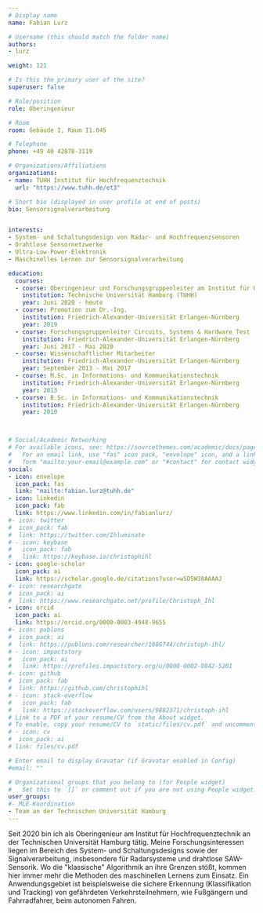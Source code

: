 ```yaml
---
# Display name
name: Fabian Lurz

# Username (this should match the folder name)
authors:
- lurz

weight: 121

# Is this the primary user of the site?
superuser: false

# Role/position
role: Oberingenieur

# Room
room: Gebäude I, Raum I1.045

# Telephone
phone: +49 40 42878-3119

# Organizations/Affiliations
organizations:
- name: TUHH Institut für Hochfrequenztechnik
  url: "https://www.tuhh.de/et3"

# Short bio (displayed in user profile at end of posts)
bio: Sensorsignalverarbeitung


interests:
- System- und Schaltungsdesign von Radar- und Hochfrequenzsensoren
- Drahtlose Sensornetzwerke
- Ultra-Low-Power-Elektronik
- Maschinelles Lernen zur Sensorsignalverarbeitung

education:
  courses:
  - course: Oberingenieur und Forschungsgruppenleiter am Institut für Hochfrequenztechnik
    institution: Technische Universität Hamburg (TUHH)
    year: Juni 2020 - heute
  - course: Promotion zum Dr.-Ing.
    institution: Friedrich-Alexander-Universität Erlangen-Nürnberg
    year: 2019
  - course: Forschungsgruppenleiter Circuits, Systems & Hardware Test
    institution: Friedrich-Alexander-Universität Erlangen-Nürnberg
    year: Juni 2017 - Mai 2020
  - course: Wissenschaftlicher Mitarbeiter
    institution: Friedrich-Alexander-Universität Erlangen-Nürnberg
    year: September 2013 - Mai 2017
  - course: M.Sc. in Informations- und Kommunikationstechnik
    institution: Friedrich-Alexander-Universität Erlangen-Nürnberg
    year: 2013
  - course: B.Sc. in Informations- und Kommunikationstechnik
    institution: Friedrich-Alexander-Universität Erlangen-Nürnberg
    year: 2010



# Social/Academic Networking
# For available icons, see: https://sourcethemes.com/academic/docs/page-builder/#icons
#   For an email link, use "fas" icon pack, "envelope" icon, and a link in the
#   form "mailto:your-email@example.com" or "#contact" for contact widget.
social:
- icon: envelope
  icon_pack: fas
  link: "mailto:fabian.lurz@tuhh.de"
- icon: linkedin
  icon_pack: fab
  link: https://www.linkedin.com/in/fabianlurz/
#- icon: twitter
#  icon_pack: fab
#  link: https://twitter.com/Ihluminate
# - icon: keybase
#   icon_pack: fab
#   link: https://keybase.io/christophihl
- icon: google-scholar
  icon_pack: ai
  link: https://scholar.google.de/citations?user=w5D5W38AAAAJ
#- icon: researchgate
#  icon_pack: ai
#  link: https://www.researchgate.net/profile/Christoph_Ihl
- icon: orcid
  icon_pack: ai
  link: https://orcid.org/0000-0003-4948-9655
#- icon: publons
#  icon_pack: ai
#  link: https://publons.com/researcher/1886744/christoph-ihl/
# - icon: impactstory
#   icon_pack: ai
#   link: https://profiles.impactstory.org/u/0000-0002-0842-5201
#- icon: github
#  icon_pack: fab
#  link: https://github.com/christophihl
# - icon: stack-overflow
#   icon_pack: fab
#   link: https://stackoverflow.com/users/9882371/christoph-ihl
# Link to a PDF of your resume/CV from the About widget.
# To enable, copy your resume/CV to `static/files/cv.pdf` and uncomment the lines below.
# - icon: cv
#  icon_pack: ai
# link: files/cv.pdf

# Enter email to display Gravatar (if Gravatar enabled in Config)
#email: ""

# Organizational groups that you belong to (for People widget)
#   Set this to `[]` or comment out if you are not using People widget.
user_groups:
#- MLE-Koordination
- Team an der Technischen Universität Hamburg
---
```


Seit 2020 bin ich als Oberingenieur am Institut für Hochfrequenztechnik an der Technischen Universität Hamburg tätig. Meine Forschungsinteressen liegen im Bereich des System- und Schaltungsdesigns sowie der Signalverarbeitung, insbesondere für Radarsysteme und drahtlose SAW-Sensorik. Wo die "klassische" Algorithmik an ihre Grenzen stößt, kommen hier immer mehr die Methoden des maschinellen Lernens zum Einsatz. Ein Anwendungsgebiet ist beispielsweise die sichere Erkennung (Klassifikation und Tracking) von gefährdeten Verkehrsteilnehmern, wie Fußgängern und Fahrradfahrer, beim autonomen Fahren. 
